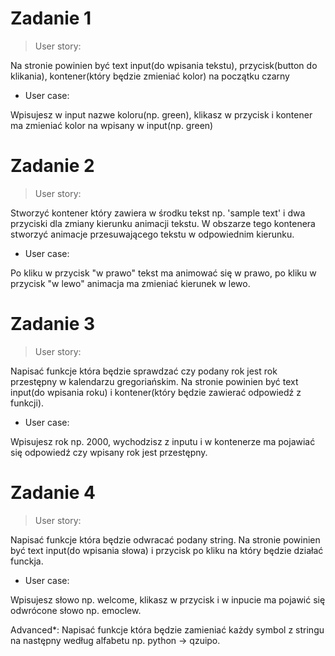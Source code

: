 # Zadanie 1

> User story:

Na stronie powinien być text input(do wpisania tekstu), przycisk(button do klikania), kontener(który będzie zmieniać kolor) na początku czarny

- User case:

Wpisujesz w input nazwe koloru(np. green), klikasz w przycisk i kontener ma zmieniać kolor na wpisany w input(np. green)

# Zadanie 2

> User story:

Stworzyć kontener który zawiera w środku tekst np. 'sample text' i dwa przyciski dla zmiany kierunku animacji tekstu. W obszarze tego kontenera stworzyć  animacje przesuwającego tekstu w odpowiednim kierunku.

- User case:

Po kliku w przycisk "w prawo" tekst ma animować się w prawo, po kliku w przycisk "w lewo" animacja ma zmieniać kierunek w lewo.

# Zadanie 3

> User story:

Napisać funkcje która będzie sprawdzać czy podany rok jest rok przestępny w kalendarzu gregoriańskim.
Na stronie powinien być text input(do wpisania roku) i kontener(który będzie zawierać odpowiedź z funkcji).

- User case:

Wpisujesz rok np. 2000, wychodzisz z inputu i w kontenerze ma pojawiać się odpowiedź czy wpisany rok jest przestępny.

# Zadanie 4

> User story:

Napisać funkcje która będzie odwracać podany string.
Na stronie powinien być text input(do wpisania słowa) i przycisk po kliku na który będzie działać funckja.

- User case:

Wpisujesz słowo np. welcome, klikasz w przycisk i w inpucie ma pojawić się odwrócone słowo np. emoclew.

Advanced*: Napisać funkcje która będzie zamieniać każdy symbol z stringu na następny według alfabetu np. python -> qzuipo.